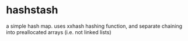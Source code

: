 # hashstash

a simple hash map. uses xxhash hashing function, and separate chaining into preallocated arrays (i.e. not linked lists)
